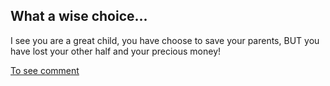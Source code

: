 ## What a wise choice...

I see you are a great child, you have choose to save your parents, BUT you have lost your other half and your precious money!  

[To see comment](pc.md)



